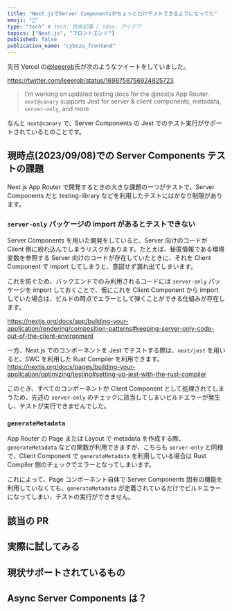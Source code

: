 ```yaml
---
title: "Next.jsでServer Componentsがちょっとだけテストできるようになってた"
emoji: "🚚"
type: "tech" # tech: 技術記事 / idea: アイデア
topics: ["Next.js", "フロントエンド"]
published: false
publication_name: "cybozu_frontend"
---
```


先日 Vercel の[@leeerob](https://twitter.com/leeerob)氏が次のようなツイートをしていました。

https://twitter.com/leeerob/status/1698758756924825723

> I'm working on updated testing docs for the @nextjs App Router.
> `next@canary` supports Jest for server & client components, metadata, `server-only`, and more

なんと `next@canary` で、Server Components の Jest でのテスト実行がサポートされているとのことです。

## 現時点(2023/09/08)での Server Components テストの課題

Next.js App Router で開発するときの大きな課題の一つがテストで、Server Components だと testing-library などを利用したテストにはかなり制限があります。

### `server-only` パッケージの import があるとテストできない

Server Components を用いた開発をしていると、Server 向けのコードが Client 側に紛れ込んでしまうリスクがあります。たとえば、秘匿情報である環境変数を参照する Server 向けのコードが存在していたときに、それを Client Component で import してしまうと、意図せず漏れ出てしまいます。

これを防ぐため、バックエンドでのみ利用されるコードには `server-only` パッケージを import しておくことで、仮にこれを Client Component から import していた場合は、ビルドの時点でエラーとして弾くことができる仕組みが存在します。

https://nextjs.org/docs/app/building-your-application/rendering/composition-patterns#keeping-server-only-code-out-of-the-client-environment

一方、Next.js でのコンポーネントを Jest でテストする際は、`next/jest` を用いると、SWC を利用した Rust Compiler を利用できます。
https://nextjs.org/docs/pages/building-your-application/optimizing/testing#setting-up-jest-with-the-rust-compiler

このとき、すべてのコンポーネントが Client Component として処理されてしまうため、先述の `server-only` のチェックに該当してしまいビルドエラーが発生し、テストが実行できませんでした。

### `generateMetadata`

App Router の Page または Layout で metadata を作成する際、`generateMetadata` などの関数が利用できますが、こちらも `server-only` と同様で、Client Component で `generateMetadata` を利用している場合は Rust Compiler 側のチェックでエラーとなってしまいます。

これによって、Page コンポーネント自体で Server Components 固有の機能を利用していなくても、`generateMetadata` が定義されているだけでビルドエラーになってしまい、テストの実行ができません。

###

## 該当の PR

## 実際に試してみる

## 現状サポートされているもの

## Async Server Components は？
